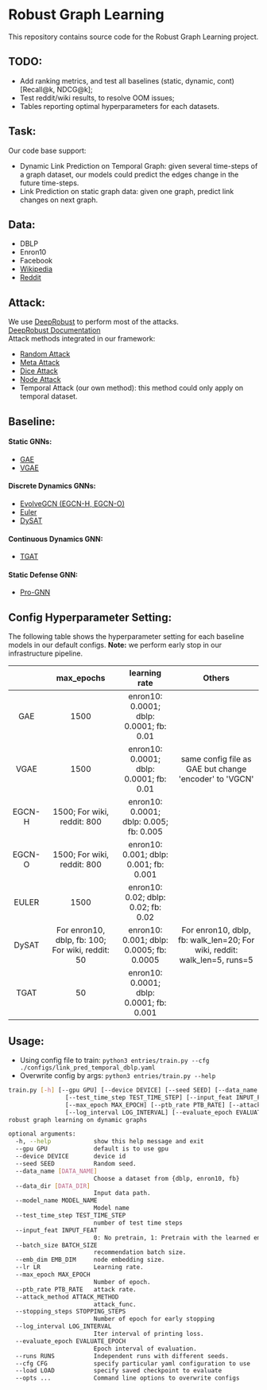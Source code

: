 # Robust Graph Learning  
This repository contains source code for the Robust Graph Learning project.

## TODO:

* Add ranking metrics, and test all baselines (static, dynamic, cont) [Recall@k, NDCG@k];
* Test reddit/wiki results, to resolve OOM issues;
* Tables reporting optimal hyperparameters for each datasets.

## Task:
Our code base support:
- Dynamic Link Prediction on Temporal Graph: given several time-steps of a graph dataset, our models could predict the edges change in the future time-steps. 
- Link Prediction on static graph data: given one graph, predict link changes on next graph. 

## Data:

- DBLP
- Enron10
- Facebook
- [Wikipedia](http://snap.stanford.edu/jodie/wikipedia.csv)
- [Reddit](http://snap.stanford.edu/jodie/reddit.csv)

## Attack:
We use [DeepRobust](https://github.com/DSE-MSU/DeepRobust) to perform most of the attacks.  
[DeepRobust Documentation](https://deeprobust.readthedocs.io/en/latest/)  
Attack methods integrated in our framework:  
- [Random Attack](https://deeprobust.readthedocs.io/en/latest/source/deeprobust.graph.global_attack.html#module-deeprobust.graph.global_attack.random_attack)
- [Meta Attack](https://deeprobust.readthedocs.io/en/latest/source/deeprobust.graph.global_attack.html#module-deeprobust.graph.global_attack.mettack)
- [Dice Attack](https://deeprobust.readthedocs.io/en/latest/source/deeprobust.graph.global_attack.html#module-deeprobust.graph.global_attack.dice)
- [Node Attack](https://deeprobust.readthedocs.io/en/latest/graph/node_embedding.html?highlight=node%20attack#node-embedding-attack)
- Temporal Attack (our own method): this method could only apply on temporal dataset. 

## Baseline:

#### Static GNNs:

- [GAE](https://github.com/DaehanKim/vgae_pytorch)
- [VGAE](https://github.com/DaehanKim/vgae_pytorch)

#### Discrete Dynamics GNNs:

- [EvolveGCN (EGCN-H, EGCN-O)](https://github.com/IBM/EvolveGCN)
- [Euler](https://github.com/iHeartGraph/Euler)
- [DySAT](https://github.com/FeiGSSS/DySAT_pytorch)

#### Continuous Dynamics GNN:

- [TGAT](https://github.com/StatsDLMathsRecomSys/Inductive-representation-learning-on-temporal-graphs)

#### Static Defense GNN:

- [Pro-GNN](https://github.com/ChandlerBang/Pro-GNN)

## Config Hyperparameter Setting:

The following table shows the hyperparameter setting for each baseline models in our default configs. 
**Note:** we perform early stop in our infrastructure pipeline.

|        |                     max_epochs                     |               learning rate              |                                  Others                                  |
|:------:|:--------------------------------------------------:|:----------------------------------------:|:------------------------------------------------------------------------:|
|   GAE  |                        1500                        |  enron10: 0.0001; dblp: 0.0001; fb: 0.01 |                                                                          |
|  VGAE  |                        1500                        |  enron10: 0.0001; dblp: 0.0001; fb: 0.01 |     same config file as GAE but change 'encoder' to 'VGCN'                                                                     |
| EGCN-H |                        1500; For wiki, reddit: 800 |  enron10: 0.0001; dblp: 0.005; fb: 0.005 |                                                                          |
| EGCN-O |                        1500; For wiki, reddit: 800 |  enron10: 0.001; dblp: 0.001; fb: 0.001  |                                                                          |
|  EULER |                        1500                        |    enron10: 0.02; dblp: 0.02; fb: 0.02   |                                                                          |
|  DySAT |  For enron10, dblp, fb: 100; For wiki, reddit: 50  | enron10: 0.001; dblp: 0.0005; fb: 0.0005 | For enron10, dblp, fb: walk_len=20; For wiki, reddit: walk_len=5, runs=5 |
|  TGAT  |                         50                         | enron10: 0.0001; dblp: 0.0001; fb: 0.001 |                                                                          |

## Usage:

* Using config file to train: `python3 entries/train.py --cfg ./configs/link_pred_temporal_dblp.yaml`
* Overwrite config by args: `python3 entries/train.py --help`
```bash
train.py [-h] [--gpu GPU] [--device DEVICE] [--seed SEED] [--data_name [DATA_NAME]] [--data_dir [DATA_DIR]]     [--model_name MODEL_NAME]
                [--test_time_step TEST_TIME_STEP] [--input_feat INPUT_FEAT] [--batch_size BATCH_SIZE] [--emb_dim EMB_DIM] [--lr LR]
                [--max_epoch MAX_EPOCH] [--ptb_rate PTB_RATE] [--attack_method ATTACK_METHOD] [--stopping_steps STOPPING_STEPS]
                [--log_interval LOG_INTERVAL] [--evaluate_epoch EVALUATE_EPOCH] [--runs RUNS] [--cfg CFG] [--load LOAD] [--opts ...]
robust graph learning on dynamic graphs

optional arguments:
  -h, --help            show this help message and exit
  --gpu GPU             default is to use gpu
  --device DEVICE       device id
  --seed SEED           Random seed.
  --data_name [DATA_NAME]
                        Choose a dataset from {dblp, enron10, fb}
  --data_dir [DATA_DIR]
                        Input data path.
  --model_name MODEL_NAME
                        Model name
  --test_time_step TEST_TIME_STEP
                        number of test time steps
  --input_feat INPUT_FEAT
                        0: No pretrain, 1: Pretrain with the learned embeddings, 2: Pretrain with BERT.
  --batch_size BATCH_SIZE
                        recommendation batch size.
  --emb_dim EMB_DIM     node embedding size.
  --lr LR               Learning rate.
  --max_epoch MAX_EPOCH
                        Number of epoch.
  --ptb_rate PTB_RATE   attack rate.
  --attack_method ATTACK_METHOD
                        attack_func.
  --stopping_steps STOPPING_STEPS
                        Number of epoch for early stopping
  --log_interval LOG_INTERVAL
                        Iter interval of printing loss.
  --evaluate_epoch EVALUATE_EPOCH
                        Epoch interval of evaluation.
  --runs RUNS           Independent runs with different seeds.
  --cfg CFG             specify particular yaml configuration to use
  --load LOAD           specify saved checkpoint to evaluate
  --opts ...            Command line options to overwrite configs
```

